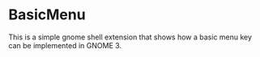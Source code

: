 # BasicMenu
 This is a simple gnome shell extension that shows how
 a basic menu key can be implemented in GNOME 3.

